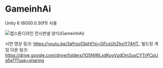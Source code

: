 # GameinhAi

Unity 6 (6000.0.30f1) 사용

![캡스톤디자인 전시판넬 양식(GameinhAi)](https://github.com/user-attachments/assets/35500a70-8b99-4200-b555-604a81251546)

시연 영상 링크: https://youtu.be/3aYrso13pHI?si=GFcsUhZhviY74HT_
빌드된 게임 다운 링크: https://drive.google.com/drive/folders/1O5f4WLxdKuyVzdOm2uxCYTrPCpUg5eTf?usp=sharing
